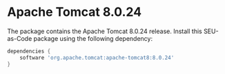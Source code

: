 # Apache Tomcat 8.0.24

The package contains the Apache Tomcat 8.0.24 release. Install this SEU-as-Code package using the following dependency:
```groovy
dependencies {
	software 'org.apache.tomcat:apache-tomcat8:8.0.24'
}
```
